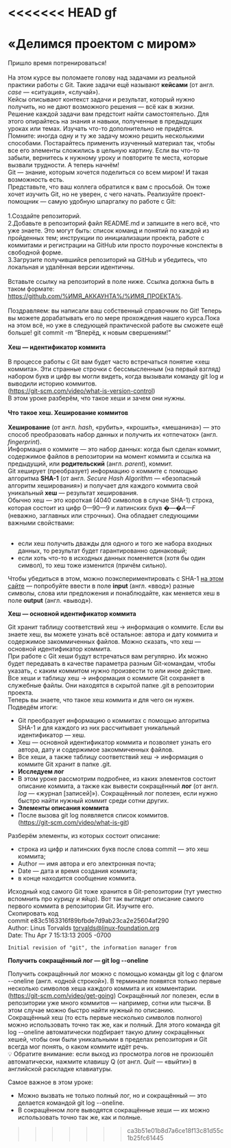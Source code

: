 ﻿<<<<<<< HEAD
gf
=======
# **«Делимся проектом с миром»**
Пришло время потренироваться!  
<br>
На этом курсе вы поломаете голову над задачами из реальной практики работы с Git. Такие задачи ещё называют **кейсами** (от англ. *case* — «ситуация», «случай»).
<br>
Кейсы описывают контекст задачи и результат, который нужно получить, но не дают возможного решения — всё как в жизни.
<br>
Решение каждой задачи вам предстоит найти самостоятельно. Для этого опирайтесь на знания и навыки, полученные в предыдущих уроках или темах. Изучать что-то дополнительно не придётся.
<br>
Помните: иногда одну и ту же задачу можно решить несколькими способами. Постарайтесь применить изученный материал так, чтобы все его элементы сложились в цельную картину. Если вы что-то забыли, вернитесь к нужному уроку и повторите те места, которые вызвали трудности.
А теперь начнём!
<br>
Git — знание, которым хочется поделиться со всем миром! И такая возможность есть.
<br>
Представьте, что ваш коллега обратился к вам с просьбой. Он тоже хочет изучить Git, но не уверен, с чего начать. Реализуйте проект-помощник — самую удобную шпаргалку по работе с Git:
<br>
<br>
1.Создайте репозиторий.
<br>
2.Добавьте в репозиторий файл README.md и запишите в него всё, что уже знаете. Это могут быть: список команд и понятий по каждой из пройденных тем; инструкции по инициализации проекта, работе с коммитами и регистрации на GitHub или просто поурочные конспекты в свободной форме.
<br>
3.Загрузите получившийся репозиторий на GitHub и убедитесь, что локальная и удалённая версии идентичны.
<br>
<br>
Вставьте ссылку на репозиторий в поле ниже. Ссылка должна быть в таком формате: https://github.com/%ИМЯ_АККАУНТА%/%ИМЯ_ПРОЕКТА%.
<br>
<br>
Поздравляем: вы написали ваш собственный справочник по Git! Теперь вы можете дорабатывать его по мере прохождения нашего курса.Пока на этом всё, но уже в следующей практической работе вы сможете ещё больше! git commit -m “Вперёд, к новым свершениям!”
<br>
<br>
**Хеш — идентификатор коммита**
<br>
<br>
В процессе работы с Git вам будет часто встречаться понятие «хеш коммита». Эти странные строчки с бессмысленным (на первый взгляд) набором букв и цифр вы могли видеть, когда вызывали команду git log и выводили историю коммитов.  
(https://git-scm.com/video/what-is-version-control)
<br>
В этом уроке разберём, что такое хеши и зачем они нужны.
<br>
<br>
**Что такое хеш. Хеширование коммитов**
<br>
<br>
**Хеширование** (от англ. *hash*, «рубить», «крошить», «мешанина») — это способ преобразовать набор данных и получить их «отпечаток» (англ. *fingerprint*).
<br>
Информация о коммите — это набор данных: когда был сделан коммит, содержимое файлов в репозитории на момент коммита и ссылка на предыдущий, или **родительский** (англ. *parent*), коммит.
<br>
Git хеширует (преобразует) информацию о коммите с помощью алгоритма **SHA-1** (от англ. *Secure Hash Algorithm* — «безопасный алгоритм хеширования») и получает для каждого коммита свой уникальный **хеш** — результат хеширования.
<br>
Обычно хеш — это короткая (4040 символов в случае SHA-1) строка, которая состоит из цифр 0—90—9 и латинских букв �—�*A—F* (неважно, заглавных или строчных). Она обладает следующими важными свойствами:
<br>
<br>
* если хеш получить дважды для одного и того же набора входных данных, то результат будет гарантированно одинаковый;  
* если хоть что-то в исходных данных поменяется (хотя бы один символ), то хеш тоже изменится (причём сильно).


Чтобы убедиться в этом, можно поэкспериментировать с SHA-1 [на этом сайте](https://git-scm.com/ "Всё здесь") — попробуйте ввести в поле **input** (англ. «ввод») разные символы, слова или предложения и понаблюдайте, как меняется хеш в поле **output** (англ. «вывод»).  


**Хеш — основной идентификатор коммита**  


Git хранит таблицу соответствий хеш → информация о коммите. Если вы знаете хеш, вы можете узнать всё остальное: автора и дату коммита и содержимое закоммиченных файлов. Можно сказать, что хеш — основной идентификатор коммита.  
При работе с Git хеши будут встречаться вам регулярно. Их можно будет передавать в качестве параметра разным Git-командам, чтобы указать, с каким коммитом нужно произвести то или иное действие.  
Все хеши и таблицу хеш → информация о коммите Git сохраняет в служебные файлы. Они находятся в скрытой папке .git в репозитории проекта.  
Теперь вы знаете, что такое хеш коммита и для чего он нужен. Подведём итоги: 


* Git преобразует информацию о коммитах с помощью алгоритма SHA-1 и для каждого из них рассчитывает уникальный идентификатор — хеш.  
* Хеш — основной идентификатор коммита и позволяет узнать его автора, дату и содержимое закоммиченных файлов.  
* Все хеши, а также таблицу соответствий хеш → информация о коммите Git хранит в папке .git.  
* **Исследуем лог**  
* В этом уроке рассмотрим подробнее, из каких элементов состоит описание коммита, а также как вывести сокращённый **лог** (от англ. *log* — «журнал [записей]»). Сокращённый лог полезен, если нужно быстро найти нужный коммит среди сотни других.  
* **Элементы описания коммита**  
* После вызова git log появляется список коммитов.  
(https://git-scm.com/video/what-is-git)


Разберём элементы, из которых состоит описание:  


* строка из цифр и латинских букв после слова commit — это хеш коммита;  
* Author — имя автора и его электронная почта;  
* Date — дата и время создания коммита;  
* в конце находится сообщение коммита.


Исходный код самого Git тоже хранится в Git-репозитории (тут уместно вспомнить про курицу и яйцо). Вот так выглядит описание самого первого коммита в репозитории Git. Изучите его.  
Скопировать код  
commit e83c5163316f89bfbde7d9ab23ca2e25604af290  
Author: Linus Torvalds <torvalds@linux-foundation.org>  
Date:   Thu Apr 7 15:13:13 2005 -0700  


    Initial revision of "git", the information manager from  

    
**Получить сокращённый лог — git log --oneline** 


Получить сокращённый лог можно с помощью команды git log с флагом --oneline (англ. «одной строкой»). В терминале появятся только первые несколько символов хеша каждого коммита и их комментарии.  
(https://git-scm.com/video/get-going)
Сокращённый лог полезен, если в репозитории уже много коммитов — например, сотни или тысячи. В этом случае можно быстро найти нужный по описанию.  
Сокращённый хеш (то есть первые несколько символов полного) можно использовать точно так же, как и полный. Для этого команда git log --oneline автоматически подбирает такую длину сокращённых хешей, чтобы они были уникальными в пределах репозитория и Git всегда мог понять, о каком коммите идёт речь.  
💡 Обратите внимание: если выход из просмотра логов не произошёл автоматически, нажмите клавишу Q (от англ. *Quit* — «выйти») в английской раскладке клавиатуры.  


Самое важное в этом уроке:  


* Можно вызвать не только полный лог, но и сокращённый — это делается командой git log --oneline.  
* В сокращённом логе выводятся сокращённые хеши — их можно использовать точно так же, как и полные.  
>>>>>>> ca3b51e01b8d7a6ce18f13c81d55c1b25fc61445
